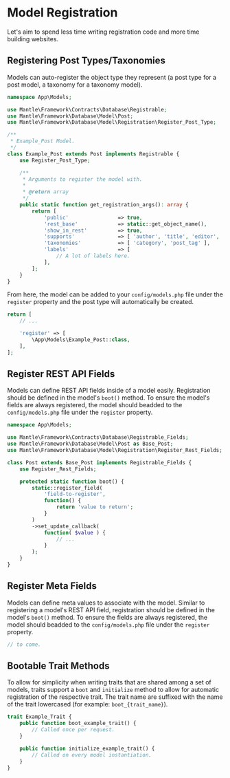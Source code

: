 Model Registration
==================

Let's aim to spend less time writing registration code and more time building websites.

## Registering Post Types/Taxonomies
Models can auto-register the object type they represent (a post type for a post model, a taxonomy for a taxonomy model).

```php
namespace App\Models;

use Mantle\Framework\Contracts\Database\Registrable;
use Mantle\Framework\Database\Model\Post;
use Mantle\Framework\Database\Model\Registration\Register_Post_Type;

/**
 * Example_Post Model.
 */
class Example_Post extends Post implements Registrable {
	use Register_Post_Type;

	/**
	 * Arguments to register the model with.
	 *
	 * @return array
	 */
	public static function get_registration_args(): array {
		return [
			'public'                => true,
			'rest_base'             => static::get_object_name(),
			'show_in_rest'          => true,
			'supports'              => [ 'author', 'title', 'editor', 'revisions', 'thumbnail', 'custom-fields', 'excerpt' ],
			'taxonomies'            => [ 'category', 'post_tag' ],
			'labels'                => [
				// A lot of labels here.
			],
		];
	}
}
```

From here, the model can be added to your `config/models.php` file under the `register` property and the post type will automatically be created.

```php
return [
	// ...

	'register' => [
		\App\Models\Example_Post::class,
	],
];
```

## Register REST API Fields
Models can define REST API fields inside of a model easily. Registration should be defined in the model's `boot()` method. To ensure the model's fields are always registered, the model should beadded to the `config/models.php` file under the `register` property.

```php
namespace App\Models;

use Mantle\Framework\Contracts\Database\Registrable_Fields;
use Mantle\Framework\Database\Model\Post as Base_Post;
use Mantle\Framework\Database\Model\Registration\Register_Rest_Fields;

class Post extends Base_Post implements Registrable_Fields {
	use Register_Rest_Fields;

	protected static function boot() {
		static::register_field(
			'field-to-register',
			function() {
				return 'value to return';
			}
		)
		->set_update_callback(
			function( $value ) {
				// ...
			}
		);
	}
}
```

## Register Meta Fields
Models can define meta values to associate with the model. Similar to registering a model's REST API field, registration should be defined in the model's `boot()` method. To ensure the fields are always registered, the model should beadded to the `config/models.php` file under the `register` property.

```php
// to come.
```

## Bootable Trait Methods
To allow for simplicity when writing traits that are shared among a set of models, traits support a `boot` and `initialize` method to allow for automatic registration of the respective trait. The trait name are suffixed with the name of the trait lowercased (for example: `boot_{trait_name}`).

```php
trait Example_Trait {
	public function boot_example_trait() {
		// Called once per request.
	}

	public function initialize_example_trait() {
		// Called on every model instantiation.
	}
}
```
